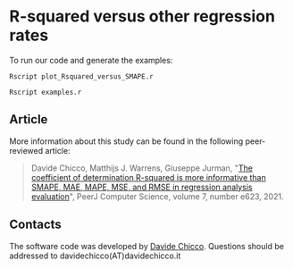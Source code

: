 # R-squared versus other regression rates

To run our code and generate the examples:

`Rscript plot_Rsquared_versus_SMAPE.r`

`Rscript examples.r`

## Article
More information about this study can be found in the following peer-reviewed article:

> Davide Chicco, Matthijs J. Warrens,  Giuseppe Jurman, "[The coefficient of determination R-squared is more informative than SMAPE, MAE, MAPE, MSE, and RMSE in regression analysis evaluation](http://dx.doi.org/10.7717/peerj-cs.623)", PeerJ Computer Science, volume 7, number e623,  2021.

## Contacts
The software code was developed by [Davide Chicco](https://www.DavideChicco.it). Questions should be
addressed to davidechicco(AT)davidechicco.it